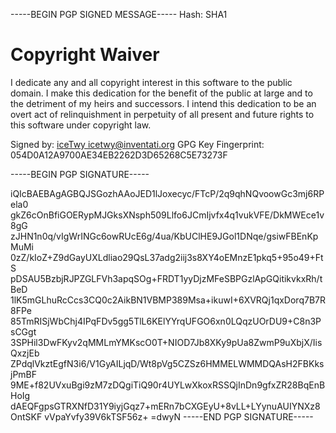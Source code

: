 -----BEGIN PGP SIGNED MESSAGE-----
Hash: SHA1

Copyright Waiver
===

I dedicate any and all copyright interest in this software to the
public domain. I make this dedication for the benefit of the public at
large and to the detriment of my heirs and successors. I intend this
dedication to be an overt act of relinquishment in perpetuity of all
present and future rights to this software under copyright law.

Signed by: [iceTwy <icetwy@inventati.org>](https://keyserver.pgp.com/vkd/DownloadKey.event?keyid=0x3D65268C5E73273F)
GPG Key Fingerprint: 054D0A12A9700AE34EB2262D3D65268C5E73273F


-----BEGIN PGP SIGNATURE-----

iQIcBAEBAgAGBQJSGozhAAoJED1lJoxecyc/FTcP/2q9qhNQvoowGc3mj6RPela0
gkZ6cOnBfiGOERypMJGksXNsph509Llfo6JCmIjvfx4q1vukVFE/DkMWEce1v8gG
zJHN1n0q/vIgWrINGc6owRUcE6g/4ua/KbUClHE9JGol1DNqe/gsiwFBEnKpMuMi
0zZ/kIoZ+Z9dGayUXLdliao29QsL37adg2iij3s8XY4oEMnzE1pkq5+95o49+FtS
pDSAU5BzbjRJPZGLFVh3apqSOg+FRDT1yyDjzMFeSBPGzlApGQitikvkxRh/tBeD
1lK5mGLhuRcCcs3CQ0c2AikBN1VBMP389Msa+ikuwI+6XVRQj1qxDorq7B7R8FPe
85TmRISjWbChj4IPqFDv5gg5TlL6KElYYrqUFGO6xn0LQqzUOrDU9+C8n3PsCGgt
3SPHil3DwFKyv2qMMLmYMKscO0T+NIOD7Jb8XKy9pUa8ZwmP9uXbjX/IisQxzjEb
ZPdqlVkztEgfN3i6/V1GyAILjqD/Wt8pVg5CZSz6HMMELWMMDQAsH2FBKksjPmBF
9ME+f82UVxuBgi9zM7zDQgiTiQ90r4UYLwXkoxRSSQjInDn9gfxZR28BqEnBHoIg
dAEQFgpsGTRXNfD31Y9iyjGqz7+mERn7bCXGEyU+8vLL+LYynuAUIYNXz8OntSKF
vVpaYvfy39V6kTSF56z+
=dwyN
-----END PGP SIGNATURE-----

